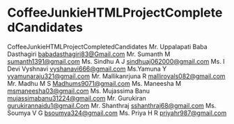 # CoffeeJunkieHTMLProjectCompletedCandidates
CoffeeJunkieHTMLProjectCompletedCandidates
Mr. Uppalapati Baba Dasthagiri	babadasthagiri83@Gmail.com
Mr. Sumanth M	sumanth1391@gmail.com
Ms. Sindhu  A J	sindhuaj062000@gmail.com
Ms. I Devi Vyshnavi	vyshanavi666@gmail.com
Ms.Yamuna Y	yyamunaraju321@gmail.com
Mr. Mallikanrjuna R 	malliroyals082@gmail.com
Mr. Madhu M S	Madhums9071@gmail.com
Ms. Maneesha M	msmaneesha03@gmail.com
Ms. Mujassima Banu 	mujassimabanu31224@gmail.com
Mr. Gurukiran	gurukirannaidu1@gmail.Com
Mr. Shanthraj	sshanthraj68@gmail.com
Ms. Soumya V G bsoumya324@gmail.com
Ms. Priya H R priyahr987@gmail.com 
